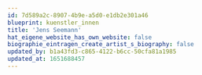 ```yaml
---
id: 7d589a2c-8907-4b9e-a5d0-e1db2e301a46
blueprint: kuenstler_innen
title: 'Jens Seemann'
hat_eigene_website_has_own_website: false
biographie_eintragen_create_artist_s_biography: false
updated_by: b1a43fd3-c865-4122-b6cc-50cfa81a1985
updated_at: 1651688457
---
```

